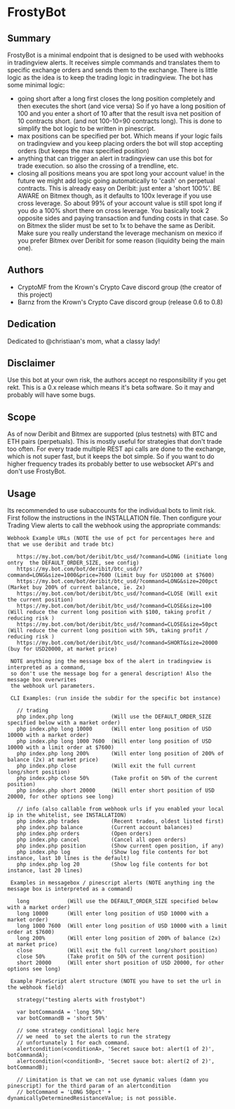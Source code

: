 # FrostyBot

## Summary

FrostyBot is a minimal endpoint that is designed to be used with webhooks in tradingview alerts. It receives simple commands and translates them to specific exchange orders and sends them to the exchange. There is little logic as the idea is to keep the trading logic in tradingview. The bot has some minimal logic:

* going short after a long first closes the long position completely and then executes the short (and 
 vice versa) So if yo have a long position of 100 and you enter a short of 10 after that the result isva net position of 10 contracts short. (and not 100-10=90 contracts long). This is done to simplify the bot logic to be written in pinescript.
* max positions can be specified per bot. Which means if your logic fails on tradingview and you keep placing orders the bot will stop accepting orders (but keeps the max specified position)
* anything that can trigger an alert in tradingview can use this bot for trade execution. so also the crossing of a trendline, etc.
* closing all positions means you are spot long your account value! in the future we might add logic going automatically to 'cash' on perpetual contracts. This is already easy on Deribit: just enter a 'short 100%'. BE AWARE on Bitmex though, as it defaults to 100x leverage if you use cross leverage. So about 99% of your account value is still spot long if you do a 100% short there on cross leverage. You basically took 2 opposite sides and paying transaction and funding costs in that case. So on Bitmex the slider must be set to 1x to behave the same as Deribit. Make sure you really understand the leverage mechanism on mexico if you prefer Bitmex over Deribit for some reason (liquidity being the main one). 

## Authors

* CryptoMF from the Krown's Crypto Cave discord group (the creator of this project)
* Barnz from the Krown's Crypto Cave discord group (release 0.6 to 0.8)
            
## Dedication

Dedicated to @christiaan's mom, what a classy lady!

## Disclaimer
Use this bot at your own risk, the authors accept no responsibility if you get rekt. This is a 0.x release which means it's beta software. So it may and probably will have some bugs.
            
## Scope      
As of now Deribit and Bitmex are supported (plus testnets) with BTC and ETH pairs (perpetuals). This is mostly useful for strategies that don't trade too often. For every trade multiple REST api calls are done to the exchange, which is not super fast, but it keeps the bot simple.  So if you want to do higher frequency trades its probably better to use websocket API's and don't use FrostyBot.
            
## Usage
Its recommended to use subaccounts for the individual bots to limit risk. First follow the instructions in the INSTALLATION file. Then configure your Trading View alerts to call the webhook using the appropriate commands:

    Webhook Example URLs (NOTE the use of pct for percentages here and that we use deribit and trade btc)
            
       https://my.bot.com/bot/deribit/btc_usd/?command=LONG (initiate long ontry  the DEFAULT_ORDER_SIZE, see config)
       https://my.bot.com/bot/deribit/btc_usd/?command=LONG&size=1000&price=7600 (Limit buy for USD1000 at $7600)
       https://my.bot.com/bot/deribit/btc_usd/?command=LONG&size=200pct (Market buy 200% of current balance, ie. 2x)
       https://my.bot.com/bot/deribit/btc_usd/?command=CLOSE (Will exit the current position)
       https://my.bot.com/bot/deribit/btc_usd/?command=CLOSE&size=100 (Will reduce the current long position with $100, taking profit / reducing risk )
       https://my.bot.com/bot/deribit/btc_usd/?command=CLOSE&size=50pct (Will reduce the current long position with 50%, taking profit / reducing risk )
       https://my.bot.com/bot/deribit/btc_usd/?command=SHORT&size=20000 (buy for USD20000, at market price)
                
     NOTE anything ing the message box of the alert in tradingview is interpreted as a command, 
     so don't use the message bog for a general description! Also the message box overwrites
     the webhook url parameters.
                                   
     CLI Examples: (run inside the subdir for the specific bot instance)
              
       // trading
       php index.php long            (Will use the DEFAULT_ORDER_SIZE specified below with a market order)
       php index.php long 10000      (Will enter long position of USD 10000 with a market order)
       php index.php long 1000 7600  (Will enter long position of USD 10000 with a limit order at $7600)
       php index.php long 200%       (Will enter long position of 200% of balance (2x) at market price)
       php index.php close           (Will exit the full current long/short position)
       php index.php close 50%       (Take profit on 50% of the current position)
       php index.php short 20000     (Will enter short position of USD 20000, for other options see long)
                
       // info (also callable from webhook urls if you enabled your local ip in the whitelist, see INSTALLATION)
       php index.php trades          (Recent trades, oldest listed first)
       php index.php balance         (Current account balances)
       php index.php orders          (Open orders)
       php index.php cancel          (Cancel all open orders)
       php index.php position        (Show current open position, if any)
       php index.php log             (Show log file contents for bot instance, last 10 lines is the default)
       php index.php log 20          (Show log file contents for bot instance, last 20 lines)

     Examples in messagebox / pinescript alerts (NOTE anything ing the message box is interpreted as a command)
             
       long            (Will use the DEFAULT_ORDER_SIZE specified below with a market order)
       long 10000      (Will enter long position of USD 10000 with a market order)
       long 1000 7600  (Will enter long position of USD 10000 with a limit order at $7600)
       long 200%       (Will enter long position of 200% of balance (2x) at market price)
       close           (Will exit the full current long/short position)
       close 50%       (Take profit on 50% of the current position)
       short 20000     (Will enter short position of USD 20000, for other options see long)
               
     Example PineScript alert structure (NOTE you have to set the url in the webhook field)
           
       strategy("testing alerts with frostybot")
              
       var botCommandA = 'long 50%'
       var botCommandB = 'short 50%'
        
       // some strategy conditional logic here
       // we need  to set the alerts to run the strategy
       // unfortunately 1 for each command.
       alertcondition(<conditionA>, 'Secret sauce bot: alert(1 of 2)', botCommandA);
       alertcondition(<conditionB>, 'Secret sauce bot: alert(2 of 2)', botCommandB);
        
       // Limitation is that we can not use dynamic values (damn you pinescript) for the third param of an alertcondition
       // botCommand = 'LONG 50pct' + dynamicallyDeterminedResistanceValue; is not possible.
